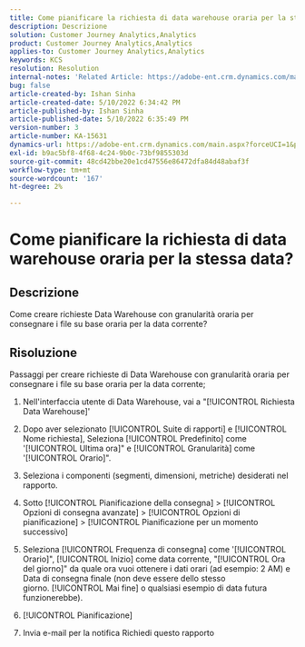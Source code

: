 ```yaml
---
title: Come pianificare la richiesta di data warehouse oraria per la stessa data?
description: Descrizione
solution: Customer Journey Analytics,Analytics
product: Customer Journey Analytics,Analytics
applies-to: Customer Journey Analytics,Analytics
keywords: KCS
resolution: Resolution
internal-notes: 'Related Article: https://adobe-ent.crm.dynamics.com/main.aspx?appid=c8f3a4cd-a068-e911-a957-000d3a34e00b&pagetype=entityrecord&etn=knowledgearticle&id=b5d08a45-cea0-ea11-a812-000d3a303484'
bug: false
article-created-by: Ishan Sinha
article-created-date: 5/10/2022 6:34:42 PM
article-published-by: Ishan Sinha
article-published-date: 5/10/2022 6:35:49 PM
version-number: 3
article-number: KA-15631
dynamics-url: https://adobe-ent.crm.dynamics.com/main.aspx?forceUCI=1&pagetype=entityrecord&etn=knowledgearticle&id=90ec1ddb-8fd0-ec11-a7b5-0022480a8753
exl-id: b9ac5bf8-4f68-4c24-9b0c-73bf9855303d
source-git-commit: 48cd42bbe20e1cd47556e86472dfa84d48abaf3f
workflow-type: tm+mt
source-wordcount: '167'
ht-degree: 2%

---
```


# Come pianificare la richiesta di data warehouse oraria per la stessa data?

## Descrizione

Come creare richieste Data Warehouse con granularità oraria per consegnare i file su base oraria per la data corrente?

## Risoluzione

Passaggi per creare richieste di Data Warehouse con granularità oraria per consegnare i file su base oraria per la data corrente;

1. Nell&#39;interfaccia utente di Data Warehouse, vai a &quot;[!UICONTROL Richiesta Data Warehouse]&#39;

1. Dopo aver selezionato [!UICONTROL Suite di rapporti] e [!UICONTROL Nome richiesta], Seleziona [!UICONTROL Predefinito] come &#39;[!UICONTROL Ultima ora]&quot; e [!UICONTROL Granularità] come &#39;[!UICONTROL Orario]&quot;.

1. Seleziona i componenti (segmenti, dimensioni, metriche) desiderati nel rapporto.

1. Sotto [!UICONTROL Pianificazione della consegna] > [!UICONTROL Opzioni di consegna avanzate] > [!UICONTROL Opzioni di pianificazione] > [!UICONTROL Pianificazione per un momento successivo]

1. Seleziona [!UICONTROL Frequenza di consegna] come &#39;[!UICONTROL Orario]&quot;, [!UICONTROL Inizio] come data corrente, &quot;[!UICONTROL Ora del giorno]&quot; da quale ora vuoi ottenere i dati orari (ad esempio: 2 AM) e Data di consegna finale (non deve essere dello stesso giorno. [!UICONTROL Mai fine] o qualsiasi esempio di data futura funzionerebbe).

1. [!UICONTROL Pianificazione]

1. Invia e-mail per la notifica Richiedi questo rapporto
